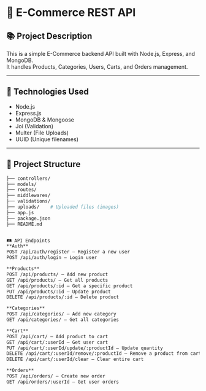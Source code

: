 # 🛒 E-Commerce REST API

## 📚 Project Description
This is a simple E-Commerce backend API built with Node.js, Express, and MongoDB.  
It handles Products, Categories, Users, Carts, and Orders management.

---

## 🚀 Technologies Used
- Node.js
- Express.js
- MongoDB & Mongoose
- Joi (Validation)
- Multer (File Uploads)
- UUID (Unique filenames)

---

## 📂 Project Structure
```bash
├── controllers/
├── models/
├── routes/
├── middlewares/
├── validations/
├── uploads/    # Uploaded files (images)
├── app.js
├── package.json
├── README.md


🛤️ API Endpoints
**Auth**
POST /api/auth/register — Register a new user
POST /api/auth/login — Login user

**Products**
POST /api/products/ — Add new product
GET /api/products/ — Get all products
GET /api/products/:id — Get a specific product
PUT /api/products/:id — Update product
DELETE /api/products/:id — Delete product

**Categories**
POST /api/categories/ — Add new category
GET /api/categories/ — Get all categories

**Cart**
POST /api/cart/ — Add product to cart
GET /api/cart/:userId — Get user cart
PUT /api/cart/:userId/update/:productId — Update quantity
DELETE /api/cart/:userId/remove/:productId — Remove a product from cart
DELETE /api/cart/:userId/clear — Clear entire cart

**Orders**
POST /api/orders/ — Create new order
GET /api/orders/:userId — Get user orders
